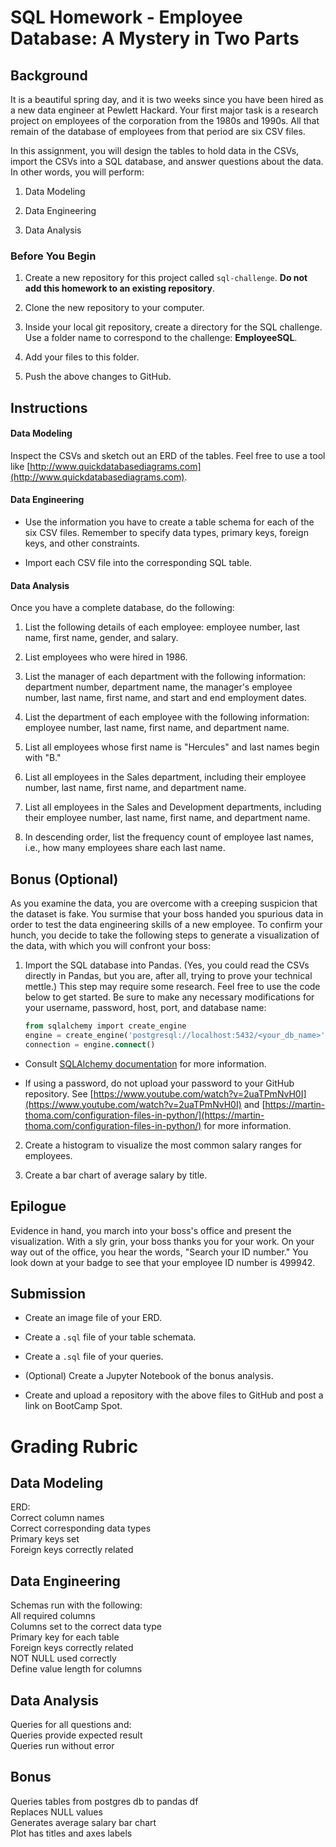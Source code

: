 # SQL Homework - Employee Database: A Mystery in Two Parts

## Background

It is a beautiful spring day, and it is two weeks since you have been hired as a new data engineer at Pewlett Hackard. Your first major task is a research project on employees of the corporation from the 1980s and 1990s. All that remain of the database of employees from that period are six CSV files.

In this assignment, you will design the tables to hold data in the CSVs, import the CSVs into a SQL database, and answer questions about the data. In other words, you will perform:

1. Data Modeling

2. Data Engineering

3. Data Analysis

### Before You Begin

1. Create a new repository for this project called `sql-challenge`. **Do not add this homework to an existing repository**.

2. Clone the new repository to your computer.

3. Inside your local git repository, create a directory for the SQL challenge. Use a folder name to correspond to the challenge: **EmployeeSQL**.

4. Add your files to this folder.

5. Push the above changes to GitHub.

## Instructions

#### Data Modeling

Inspect the CSVs and sketch out an ERD of the tables. Feel free to use a tool like [http://www.quickdatabasediagrams.com](http://www.quickdatabasediagrams.com).

#### Data Engineering

* Use the information you have to create a table schema for each of the six CSV files. Remember to specify data types, primary keys, foreign keys, and other constraints.

* Import each CSV file into the corresponding SQL table.

#### Data Analysis

Once you have a complete database, do the following:

1. List the following details of each employee: employee number, last name, first name, gender, and salary.

2. List employees who were hired in 1986.

3. List the manager of each department with the following information: department number, department name, the manager's employee number, last name, first name, and start and end employment dates.

4. List the department of each employee with the following information: employee number, last name, first name, and department name.

5. List all employees whose first name is "Hercules" and last names begin with "B."

6. List all employees in the Sales department, including their employee number, last name, first name, and department name.

7. List all employees in the Sales and Development departments, including their employee number, last name, first name, and department name.

8. In descending order, list the frequency count of employee last names, i.e., how many employees share each last name.

## Bonus (Optional)

As you examine the data, you are overcome with a creeping suspicion that the dataset is fake. You surmise that your boss handed you spurious data in order to test the data engineering skills of a new employee. To confirm your hunch, you decide to take the following steps to generate a visualization of the data, with which you will confront your boss:

1. Import the SQL database into Pandas. (Yes, you could read the CSVs directly in Pandas, but you are, after all, trying to prove your technical mettle.) This step may require some research. Feel free to use the code below to get started. Be sure to make any necessary modifications for your username, password, host, port, and database name:

   ```sql
   from sqlalchemy import create_engine
   engine = create_engine('postgresql://localhost:5432/<your_db_name>')
   connection = engine.connect()
   ```

* Consult [SQLAlchemy documentation](https://docs.sqlalchemy.org/en/latest/core/engines.html#postgresql) for more information.

* If using a password, do not upload your password to your GitHub repository. See [https://www.youtube.com/watch?v=2uaTPmNvH0I](https://www.youtube.com/watch?v=2uaTPmNvH0I) and [https://martin-thoma.com/configuration-files-in-python/](https://martin-thoma.com/configuration-files-in-python/) for more information.

2. Create a histogram to visualize the most common salary ranges for employees.

3. Create a bar chart of average salary by title.

## Epilogue

Evidence in hand, you march into your boss's office and present the visualization. With a sly grin, your boss thanks you for your work. On your way out of the office, you hear the words, "Search your ID number." You look down at your badge to see that your employee ID number is 499942.

## Submission

* Create an image file of your ERD.

* Create a `.sql` file of your table schemata.

* Create a `.sql` file of your queries.

* (Optional) Create a Jupyter Notebook of the bonus analysis.

* Create and upload a repository with the above files to GitHub and post a link on BootCamp Spot.
  
    

    
# Grading Rubric

## Data Modeling
ERD:  
Correct column names  
Correct corresponding data types  
Primary keys set  
Foreign keys correctly related  

## Data Engineering
Schemas run with the following:  
All required columns  
Columns set to the correct data type  
Primary key for each table  
Foreign keys correctly related  
NOT NULL used correctly  
Define value length for columns  

## Data Analysis
Queries for all questions and:  
Queries provide expected result  
Queries run without error  

## Bonus
Queries tables from postgres db to pandas df  
Replaces NULL values  
Generates average salary bar chart  
Plot has titles and axes labels  
